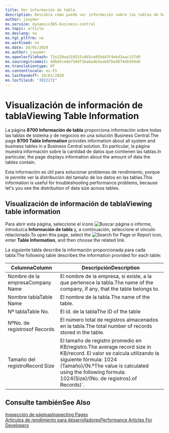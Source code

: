 ```yaml
---
title: Ver información de tabla
description: Descubra cómo puede ver información sobre las tablas de bases de datos directamente desde la interfaz del cliente en Business Central.
author: jswymer
ms.service: dynamics365-business-central
ms.topic: article
ms.devlang: na
ms.tgt_pltfrm: na
ms.workload: na
ms.date: 10/01/2020
ms.author: jswymer
ms.openlocfilehash: 72e220aa310515c665ce85bd43f4ebd3aac157d0
ms.sourcegitcommit: ddbb5cede750df1baba4b3eab8fbed6744b5b9d6
ms.translationtype: HT
ms.contentlocale: es-ES
ms.lasthandoff: 10/01/2020
ms.locfileid: "3922272"
---
```

# <a name="viewing-table-information"></a><span data-ttu-id="bfa61-103">Visualización de información de tabla</span><span class="sxs-lookup"><span data-stu-id="bfa61-103">Viewing Table Information</span></span>

<span data-ttu-id="bfa61-104">La página **8700 Información de tabla** proporciona información sobre todas las tablas de sistema y de negocios en una solución Business Central.</span><span class="sxs-lookup"><span data-stu-id="bfa61-104">The page **8700 Table Information** provides information about all system and business tables in a Business Central solution.</span></span> <span data-ttu-id="bfa61-105">En particular, la página muestra información sobre la cantidad de datos que contienen las tablas.</span><span class="sxs-lookup"><span data-stu-id="bfa61-105">In particular, the page displays information about the amount of data the tables contain.</span></span>

<span data-ttu-id="bfa61-106">Esta información es útil para solucionar problemas de rendimiento, porque le permite ver la distribución del tamaño de los datos en las tablas.</span><span class="sxs-lookup"><span data-stu-id="bfa61-106">This information is useful for troubleshooting performance problems, because let's you see the distribution of data size across tables.</span></span>

## <a name="viewing-table-information"></a><span data-ttu-id="bfa61-107">Visualización de información de tabla</span><span class="sxs-lookup"><span data-stu-id="bfa61-107">Viewing table information</span></span>

<span data-ttu-id="bfa61-108">Para abrir esta página, seleccione el icono ![Buscar página o informe](media/ui-search/search_small.png "Icono Buscar página o informe"), introduzca **Información de tabla** y, a continuación, seleccione el vínculo relacionado.</span><span class="sxs-lookup"><span data-stu-id="bfa61-108">To open this page, select the ![Search for Page or Report](media/ui-search/search_small.png "Search for Page or Report icon") icon, enter **Table Information**, and then choose the related link.</span></span>

<span data-ttu-id="bfa61-109">La siguiente tabla describe la información proporcionada para cada tabla:</span><span class="sxs-lookup"><span data-stu-id="bfa61-109">The following table describes the information provided for each table:</span></span>

|<span data-ttu-id="bfa61-110">Columna</span><span class="sxs-lookup"><span data-stu-id="bfa61-110">Column</span></span>|<span data-ttu-id="bfa61-111">Descripción</span><span class="sxs-lookup"><span data-stu-id="bfa61-111">Description</span></span>|
|------|-----------|
|<span data-ttu-id="bfa61-112">Nombre de la empresa</span><span class="sxs-lookup"><span data-stu-id="bfa61-112">Company Name</span></span>|<span data-ttu-id="bfa61-113">El nombre de la empresa, si existe, a la que pertenece la tabla.</span><span class="sxs-lookup"><span data-stu-id="bfa61-113">The name of the company, if any, that the table belongs to.</span></span>|
|<span data-ttu-id="bfa61-114">Nombre tabla</span><span class="sxs-lookup"><span data-stu-id="bfa61-114">Table Name</span></span>|<span data-ttu-id="bfa61-115">El nombre de la tabla.</span><span class="sxs-lookup"><span data-stu-id="bfa61-115">The name of the table.</span></span>|
|<span data-ttu-id="bfa61-116">Nº tabla</span><span class="sxs-lookup"><span data-stu-id="bfa61-116">Table No.</span></span>|<span data-ttu-id="bfa61-117">El id. de la tabla</span><span class="sxs-lookup"><span data-stu-id="bfa61-117">The ID of the table</span></span>|
|<span data-ttu-id="bfa61-118">Nº</span><span class="sxs-lookup"><span data-stu-id="bfa61-118">No.</span></span> <span data-ttu-id="bfa61-119">de registros</span><span class="sxs-lookup"><span data-stu-id="bfa61-119">of Records</span></span>|<span data-ttu-id="bfa61-120">El número total de registros almacenados en la tabla.</span><span class="sxs-lookup"><span data-stu-id="bfa61-120">The total number of records stored in the table.</span></span>|
|<span data-ttu-id="bfa61-121">Tamaño del registro</span><span class="sxs-lookup"><span data-stu-id="bfa61-121">Record Size</span></span>|<span data-ttu-id="bfa61-122">El tamaño de registro promedio en KB/registro.</span><span class="sxs-lookup"><span data-stu-id="bfa61-122">The average record size in KB/record.</span></span> <span data-ttu-id="bfa61-123">El valor se calcula utilizando la siguiente fórmula: 1024 (Tamaño)/(N.º</span><span class="sxs-lookup"><span data-stu-id="bfa61-123">The value is calculated using the following formula: 1024(Size)/(No.</span></span> <span data-ttu-id="bfa61-124">de registros).</span><span class="sxs-lookup"><span data-stu-id="bfa61-124">of Records)\`.</span></span> |

## <a name="see-also"></a><span data-ttu-id="bfa61-125">Consulte también</span><span class="sxs-lookup"><span data-stu-id="bfa61-125">See Also</span></span>

[<span data-ttu-id="bfa61-126">Inspección de páginas</span><span class="sxs-lookup"><span data-stu-id="bfa61-126">Inspecting Pages</span></span>](across-inspect-page.md)  
[<span data-ttu-id="bfa61-127">Artículos de rendimiento para desarrolladores</span><span class="sxs-lookup"><span data-stu-id="bfa61-127">Performance Articles For Developers</span></span>](/dynamics365/business-central/dev-itpro/performance/performance-developer)  
